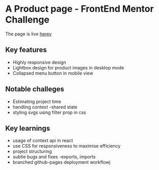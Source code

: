 # A Product page - FrontEnd Mentor Challenge

The page is live [herev](https://Kam0797.github.io/FEmentor-product-page/)

## Key features
  - Highly responsive design
  - Lightbox design for product images in desktop mode
  - Collapsed menu button in mobile view

## Notable challeges 
  - Estimating project time
  - handling context -shared state
  - styling svgs using filter prop in css

## Key learnings
  - usage of context api in react
  - use CSS for responsiveness to maximise efficiency
  - project structuring
  - subtle bugs and fixes -exports, imports
  - branched github-pages deployment workflowj
